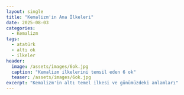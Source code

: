 ```yaml
---
layout: single
title: "Kemalizm'in Ana İlkeleri"
date: 2025-08-03
categories:
  - Kemalizm
tags:
  - atatürk
  - altı ok
  - ilkeler
header:
  image: /assets/images/6ok.jpg
  caption: "Kemalizm ilkelerini temsil eden 6 ok"
  teaser: /assets/images/6ok.jpg
excerpt: "Kemalizm'in altı temel ilkesi ve günümüzdeki anlamları"
---
```

